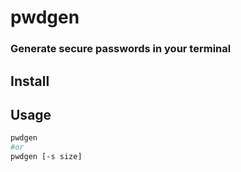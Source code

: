 # pwdgen 
### Generate secure passwords in your terminal

## Install


## Usage

```sh
pwdgen
#or
pwdgen [-s size]
```


